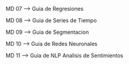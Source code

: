 MD 07 --> Guia de Regresiones

MD 08 --> Guia de Series de Tiempo

MD 09 --> Guia de Segmentacion

MD 10 --> Guia de Redes Neuronales

MD 11 --> Guia de NLP Analisis de Sentimientos
